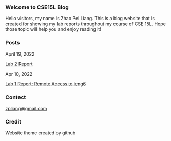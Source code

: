 ### Welcome to CSE15L Blog

Hello visitors, my name is Zhao Pei Liang. This is a blog website that is created for showing my lab reports throughout my course of CSE 15L. Hope those topic will help you and enjoy reading it!

### Posts

April 19, 2022

[Lab 2 Report](https://strawberryakai.github.io/Lab2report/Lab2report)

Apr 10, 2022

[Lab 1 Report: Remote Access to ieng6](https://strawberryakai.github.io/cse15l-lab2-reports/lab-report-1-week-2.html#introduction)


### Contect

<span herf = "mailto:zpliang@gmail.com">zpliang@gmail.com </span>


### Credit

Website theme created by github



